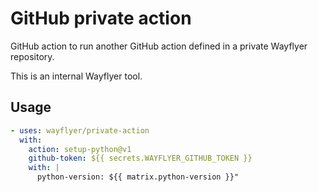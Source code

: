 # GitHub private action

GitHub action to run another GitHub action defined in a private Wayflyer repository.

This is an internal Wayflyer tool.

## Usage

```yaml
- uses: wayflyer/private-action
  with:
    action: setup-python@v1
    github-token: ${{ secrets.WAYFLYER_GITHUB_TOKEN }}
    with: |
      python-version: ${{ matrix.python-version }}"
```
